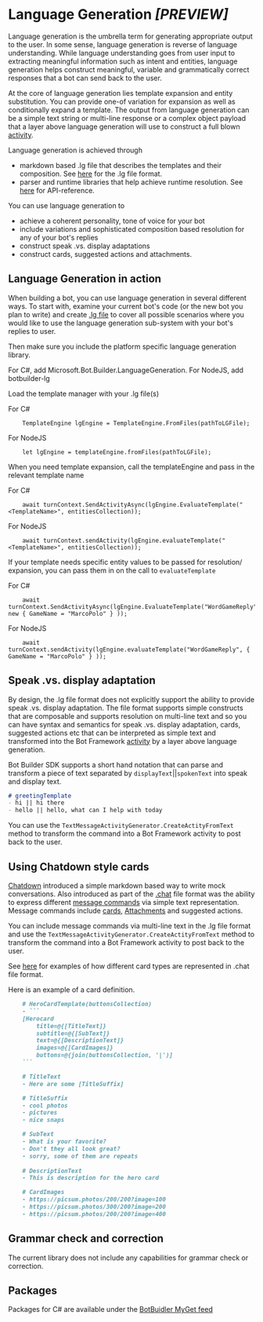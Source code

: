 # Language Generation ***_[PREVIEW]_***
Language generation is the umbrella term for generating appropriate output to the user. In some sense, language generation is reverse of language understanding. While language understanding goes from user input to extracting meaningful information such as intent and entities, language generation helps construct meaningful, variable and grammatically correct responses that a bot can send back to the user.

At the core of language generation lies template expansion and entity substitution. You can provide one-of variation for expansion as well as conditionally expand a template. The output from language generation can be a simple text string or multi-line response or a complex object payload that a layer above language generation will use to construct a full blown [activity][1].

Language generation is achieved through 
- markdown based .lg file that describes the templates and their composition. See [here][3] for the .lg file format.
- parser and runtime libraries that help achieve runtime resolution. See [here][2] for API-reference.

You can use language generation to 
- achieve a coherent personality, tone of voice for your bot
- include variations and sophisticated composition based resolution for any of your bot's replies
- construct speak .vs. display adaptations
- construct cards, suggested actions and attachments. 

## Language Generation in action
When building a bot, you can use language generation in several different ways. To start with, examine your current bot's code (or the new bot you plan to write) and create [.lg file][3] to cover all possible scenarios where you would like to use the language generation sub-system with your bot's replies to user. 

Then make sure you include the platform specific language generation library. 

For C#, add Microsoft.Bot.Builder.LanguageGeneration. 
For NodeJS, add botbuilder-lg

Load the template manager with your .lg file(s)

For C#
```
    TemplateEngine lgEngine = TemplateEngine.FromFiles(pathToLGFile); 
```

For NodeJS
```
    let lgEngine = templateEngine.fromFiles(pathToLGFile);
```

When you need template expansion, call the templateEngine and pass in the relevant template name

For C#
```
    await turnContext.SendActivityAsync(lgEngine.EvaluateTemplate("<TemplateName>", entitiesCollection));
```

For NodeJS
```
    await turnContext.sendActivity(lgEngine.evaluateTemplate("<TemplateName>", entitiesCollection));
```

If your template needs specific entity values to be passed for resolution/ expansion, you can pass them in on the call to `evaluateTemplate`

For C#
```
    await turnContext.SendActivityAsync(lgEngine.EvaluateTemplate("WordGameReply", new { GameName = "MarcoPolo" } ));

```

For NodeJS
```
    await turnContext.sendActivity(lgEngine.evaluateTemplate("WordGameReply", { GameName = "MarcoPolo" } ));
```

## Speak .vs. display adaptation
By design, the .lg file format does not explicitly support the ability to provide speak .vs. display adaptation. The file format supports simple constructs that are composable and supports resolution on multi-line text and so you can have syntax and semantics for speak .vs. display adaptation, cards, suggested actions etc that can be interpreted as simple text and transformed into the Bot Framework [activity][1] by a layer above language generation. 

Bot Builder SDK supports a short hand notation that can parse and transform a piece of text separated by `displayText`||`spokenText` into speak and display text. 

```markdown
# greetingTemplate
- hi || hi there
- hello || hello, what can I help with today
```

You can use the `TextMessageActivityGenerator.CreateActityFromText` method to transform the command into a Bot Framework activity to post back to the user.

## Using Chatdown style cards

[Chatdown][6] introduced a simple markdown based way to write mock conversations. Also introduced as part of the [.chat][7] file format was the ability to express different [message commands][9] via simple text representation. Message commands include [cards][10], [Attachments][11] and suggested actions.

You can include message commands via multi-line text in the .lg file format and use the `TextMessageActivityGenerator.CreateActityFromText` method to transform the command into a Bot Framework activity to post back to the user. 

See [here][8] for examples of how different card types are represented in .chat file format. 

Here is an example of a card definition.

```markdown
    # HeroCardTemplate(buttonsCollection)
    - ```
    [Herocard   
        title=@{[TitleText]}
        subtitle=@{[SubText]}
        text=@{[DescriptionText]}
        images=@{[CardImages]}
        buttons=@{join(buttonsCollection, '|')]
    ```

    # TitleText
    - Here are some [TitleSuffix]

    # TitleSuffix
    - cool photos
    - pictures
    - nice snaps

    # SubText
    - What is your favorite? 
    - Don't they all look great?
    - sorry, some of them are repeats
    
    # DescriptionText
    - This is description for the hero card

    # CardImages
    - https://picsum.photos/200/200?image=100
    - https://picsum.photos/300/200?image=200
    - https://picsum.photos/200/200?image=400
```

## Grammar check and correction
The current library does not include any capabilities for grammar check or correction. 

## Packages
Packages for C# are available under the [BotBuidler MyGet feed][12]

[1]:https://github.com/Microsoft/BotBuilder/blob/master/specs/botframework-activity/botframework-activity.md
[2]:./docs/api-reference.md
[3]:./docs/lg-file-format.md
[6]:https://github.com/Microsoft/botbuilder-tools/tree/master/packages/Chatdown
[7]:https://github.com/Microsoft/botbuilder-tools/tree/master/packages/Chatdown#chat-file-format
[8]:https://github.com/Microsoft/botbuilder-tools/blob/master/packages/Chatdown/Examples/CardExamples.chat
[9]:https://github.com/Microsoft/botbuilder-tools/tree/master/packages/Chatdown#message-commands
[10]:https://github.com/Microsoft/botbuilder-tools/tree/master/packages/Chatdown#message-cards
[11]:https://github.com/Microsoft/botbuilder-tools/tree/master/packages/Chatdown#message-attachments
[12]:https://botbuilder.myget.org/feed/botbuilder-declarative/package/nuget/Microsoft.Bot.Builder.LanguageGeneration
